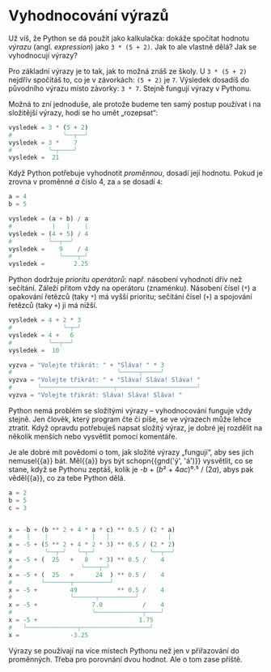 # Vyhodnocování výrazů

Už víš, že Python se dá použít jako kalkulačka: dokáže spočítat
hodnotu *výrazu* (angl. *expression*) jako `3 * (5 + 2)`.
Jak to ale vlastně dělá?
Jak se vyhodnocují výrazy?

Pro základní výrazy je to tak, jak to možná znáš ze školy.
U `3 * (5 + 2)` nejdřív spočítáš to, co je v závorkách: `(5 + 2)` je `7`.
Výsledek dosadíš do původního výrazu místo závorky: `3 * 7`.
Stejně fungují výrazy v Pythonu.

Možná to zní jednoduše, ale protože budeme ten samý postup používat
i na složitější výrazy, hodí se ho umět „rozepsat“:

```python
vysledek = 3 * (5 + 2)
#              ╰──┬──╯
vysledek = 3 *    7
#          ╰─┬────╯
vysledek =  21
```

Když Python potřebuje vyhodnotit *proměnnou*, dosadí její hodnotu.
Pokud je zrovna v proměnné <var>a</var> číslo 4, za `a` se dosadí `4`:

```python
a = 4
b = 5

vysledek = (a + b) / a
#           |   |    |
vysledek = (4 + 5) / 4
#          ╰──┬──╯
vysledek =    9    / 4
#             ╰────┬─╯
vysledek =        2.25
```

Python dodržuje *prioritu operátorů*: např. násobení vyhodnotí dřív než
sečítání.
Záleží přitom vždy na operátoru (znaménku).
Násobení čísel (`*`) a opakování řetězců (taky `*`) má vyšší prioritu;
sečítání čísel (`+`) a spojování řetězců (taky `+`) ji má nižší.

```python
vysledek = 4 + 2 * 3
#              ╰─┬─╯
vysledek = 4 +   6
#          ╰──┬──╯
vysledek =  10

vyzva = "Volejte třikrát: " + "Sláva! " * 3
#                             ╰─────┬─────╯
vyzva = "Volejte třikrát: " + "Sláva! Sláva! Sláva! "
#       ╰────────────────────┬──────────────────────╯
vyzva = "Volejte třikrát: Sláva! Sláva! Sláva! "
```

Python nemá problém se složitými výrazy – vyhodnocování funguje vždy stejně.
Jen člověk, který program čte či píše, se ve výrazech může lehce ztratit.
Když opravdu potřebuješ napsat složitý výraz, je dobré jej rozdělit na několik
menších nebo vysvětlit pomocí komentáře.

Je ale dobré mít povědomí o tom, jak složité výrazy „fungují“,
aby ses jich nemusel{{a}} bát.
Měl{{a}} bys být schopn{{gnd('ý', 'á')}} vysvětlit, co se stane,
když se Pythonu zeptáš, kolik je -<var>b</var> + (<var>b</var>² +
4<var>a</var><var>c</var>)⁰·⁵ / (2<var>a</var>), abys pak věděl{{a}}, co za
tebe Python dělá.

```python
a = 2
b = 5
c = 3


x = -b + (b ** 2 + 4 * a * c) ** 0.5 / (2 * a)
#    |    |            |   |                |
x = -5 + (5 ** 2 + 4 * 2 * 3) ** 0.5 / (2 * 2)
#         ╰──┬─╯   ╰─┬─╯               ╰──┬──╯
x = -5 + (  25   +   8   * 3) ** 0.5 /    4
#                   ╰────┬─╯
x = -5 + (  25   +      24  ) ** 0.5 /    4
#        ╰───────┬──────────╯
x = -5 +         49           ** 0.5 /    4
#                ╰──────┬──────────╯
x = -5 +               7.0           /    4
#                      ╰─────────────┬────╯
x = -5 +                            1.75
#   ╰──────────────┬───────────────────╯
x =              -3.25
```

Výrazy se používají na více místech Pythonu než jen v přiřazování
do proměnných.
Třeba pro porovnání dvou hodnot.
Ale o tom zase příště.
